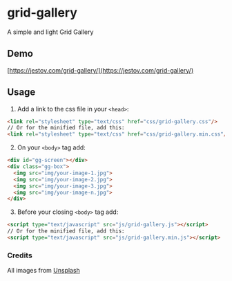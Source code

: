 # grid-gallery

A simple and light Grid Gallery

## Demo

[https://jestov.com/grid-gallery/](https://jestov.com/grid-gallery/)

## Usage

1) Add a link to the css file in your `<head>`:

```html
<link rel="stylesheet" type="text/css" href="css/grid-gallery.css"/>
// Or for the minified file, add this:
<link rel="stylesheet" type="text/css" href="css/grid-gallery.min.css"/>
```
2) On your ```<body>``` tag add:
```html
<div id="gg-screen"></div>
<div class="gg-box">
  <img src="img/your-image-1.jpg">
  <img src="img/your-image-2.jpg">
  <img src="img/your-image-3.jpg">
  <img src="img/your-image-n.jpg">
</div>
```

3) Before your closing ```<body>``` tag add:

```html
<script type="text/javascript" src="js/grid-gallery.js"></script>
// Or for the minified file, add this:
<script type="text/javascript" src="js/grid-gallery.min.js"></script>
```

### Credits

All images from [Unsplash](https://www.unsplash.com)
